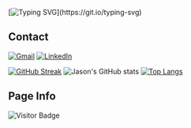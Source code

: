 [![Typing SVG](https://readme-typing-svg.herokuapp.com?lines=Hello%2C+World!+I'm+Jason+Tang!;Come+explore+my+Github+page!)](https://git.io/typing-svg)

## Contact
<!--
 Gmail buttom: when user clicks the button, their system default mail app will open and with my email address to send an email
-->
[![Gmail](https://img.shields.io/badge/Gmail-D14836?style=for-the-badge&logo=gmail&logoColor=white)](mailto:jasontang0226@gmail.com)
[![LinkedIn](https://img.shields.io/badge/LinkedIn-0077B5?style=for-the-badge&logo=linkedin&logoColor=white)](https://www.linkedin.com/in/jason-tang-on21/)

[![GitHub Streak](https://github-readme-streak-stats.herokuapp.com/?user=jtang25&theme=github-dark-blue)](https://git.io/streak-stats)
![Jason's GitHub stats](https://github-readme-stats.vercel.app/api?username=jtang25&show_icons=true&theme=transparent)
[![Top Langs](https://github-readme-stats.vercel.app/api/top-langs/?username=jtang25&theme=transparent)](https://github.com/jtang25/github-readme-stats)

## Page Info
![Visitor Badge](https://visitor-badge-reloaded.herokuapp.com/badge?page_id=jtang25&style=for-the-badge&logo=github&logoColor=white&color=5AC69D&labelColor=white)
